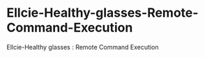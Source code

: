# Ellcie-Healthy-glasses-Remote-Command-Execution
Ellcie-Healthy glasses : Remote Command Execution
